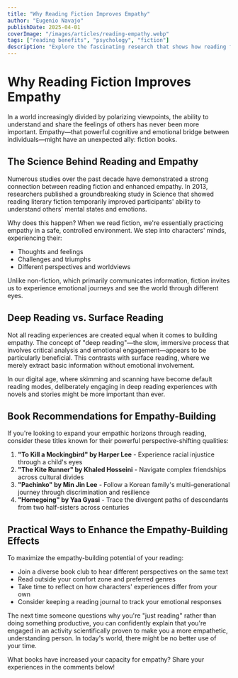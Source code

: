 ```yaml
---
title: "Why Reading Fiction Improves Empathy"
author: "Eugenio Navajo"
publishDate: 2025-04-01
coverImage: "/images/articles/reading-empathy.webp"
tags: ["reading benefits", "psychology", "fiction"]
description: "Explore the fascinating research that shows how reading fiction can significantly enhance our capacity for empathy and understanding others."
---
```


# Why Reading Fiction Improves Empathy

In a world increasingly divided by polarizing viewpoints, the ability to understand and share the feelings of others has never been more important. Empathy—that powerful cognitive and emotional bridge between individuals—might have an unexpected ally: fiction books.

## The Science Behind Reading and Empathy

Numerous studies over the past decade have demonstrated a strong connection between reading fiction and enhanced empathy. In 2013, researchers published a groundbreaking study in Science that showed reading literary fiction temporarily improved participants' ability to understand others' mental states and emotions.

Why does this happen? When we read fiction, we're essentially practicing empathy in a safe, controlled environment. We step into characters' minds, experiencing their:

- Thoughts and feelings
- Challenges and triumphs 
- Different perspectives and worldviews

Unlike non-fiction, which primarily communicates information, fiction invites us to experience emotional journeys and see the world through different eyes.

## Deep Reading vs. Surface Reading

Not all reading experiences are created equal when it comes to building empathy. The concept of "deep reading"—the slow, immersive process that involves critical analysis and emotional engagement—appears to be particularly beneficial. This contrasts with surface reading, where we merely extract basic information without emotional involvement.

In our digital age, where skimming and scanning have become default reading modes, deliberately engaging in deep reading experiences with novels and stories might be more important than ever.

## Book Recommendations for Empathy-Building

If you're looking to expand your empathic horizons through reading, consider these titles known for their powerful perspective-shifting qualities:

1. **"To Kill a Mockingbird" by Harper Lee** - Experience racial injustice through a child's eyes
2. **"The Kite Runner" by Khaled Hosseini** - Navigate complex friendships across cultural divides
3. **"Pachinko" by Min Jin Lee** - Follow a Korean family's multi-generational journey through discrimination and resilience
4. **"Homegoing" by Yaa Gyasi** - Trace the divergent paths of descendants from two half-sisters across centuries

## Practical Ways to Enhance the Empathy-Building Effects

To maximize the empathy-building potential of your reading:

- Join a diverse book club to hear different perspectives on the same text
- Read outside your comfort zone and preferred genres
- Take time to reflect on how characters' experiences differ from your own
- Consider keeping a reading journal to track your emotional responses

The next time someone questions why you're "just reading" rather than doing something productive, you can confidently explain that you're engaged in an activity scientifically proven to make you a more empathetic, understanding person. In today's world, there might be no better use of your time.

What books have increased your capacity for empathy? Share your experiences in the comments below!